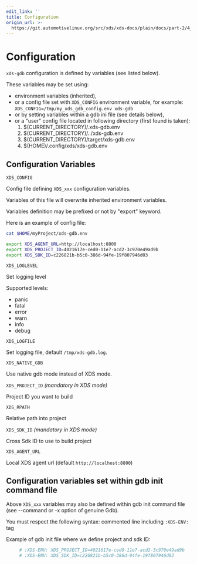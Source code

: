 ```yaml
---
edit_link: ''
title: Configuration
origin_url: >-
  https://git.automotivelinux.org/src/xds/xds-docs/plain/docs/part-2/4_xds-gdb/2_config.md?h=flounder
---
```


<!-- WARNING: This file is generated by fetch_docs.js using /home/boron/Documents/AGL/docs-webtemplate/site/_data/tocs/devguides/flounder/xds-docs-guides-flounder-devguides-book.yml -->

# Configuration

`xds-gdb` configuration is defined by variables (see listed below).

These variables may be set using:

- environment variables (inherited),
- or a config file set with `XDS_CONFIG` environment variable, for example:
  `XDS_CONFIG=/tmp/my_xds_gdb_config.env xds-gdb`
- or by setting variables within a gdb ini file (see details below),
- or a "user" config file located in following directory (first found is taken):
  1. $(CURRENT_DIRECTORY)/.xds-gdb.env
  1. $(CURRENT_DIRECTORY)/../xds-gdb.env
  1. $(CURRENT_DIRECTORY)/target/xds-gdb.env
  1. $(HOME)/.config/xds/xds-gdb.env

## Configuration Variables

`XDS_CONFIG`

Config file defining `XDS_xxx` configuration variables.

Variables of this file will overwrite inherited environment variables.

Variables definition may be prefixed or not by "export" keyword.

Here is an example of config file:

```bash
cat $HOME/myProject/xds-gdb.env

export XDS_AGENT_URL=http://localhost:8800
export XDS_PROJECT_ID=4021617e-ced0-11e7-acd2-3c970e49ad9b
export XDS_SDK_ID=c226821b-b5c0-386d-94fe-19f807946d03
```

`XDS_LOGLEVEL`

Set logging level

Supported levels:

- panic
- fatal
- error
- warn
- info
- debug

`XDS_LOGFILE`

Set logging file, default `/tmp/xds-gdb.log`.

`XDS_NATIVE_GDB`

Use native gdb mode instead of XDS mode.

`XDS_PROJECT_ID`  *(mandatory in XDS mode)*

Project ID you want to build

`XDS_RPATH`

Relative path into project

`XDS_SDK_ID`   *(mandatory in XDS mode)*

Cross Sdk ID to use to build project

`XDS_AGENT_URL`

Local XDS agent url (default `http://localhost:8800`)

## Configuration variables set within gdb init command file

Above `XDS_xxx` variables may also be defined within gdb init command file
(see --command or -x option of genuine Gdb).

You must respect the following syntax: commented line including `:XDS-ENV:` tag

Example of gdb init file where we define project and sdk ID:

```bash
     # :XDS-ENV: XDS_PROJECT_ID=4021617e-ced0-11e7-acd2-3c970e49ad9b
     # :XDS-ENV: XDS_SDK_ID=c226821b-b5c0-386d-94fe-19f807946d03
```
